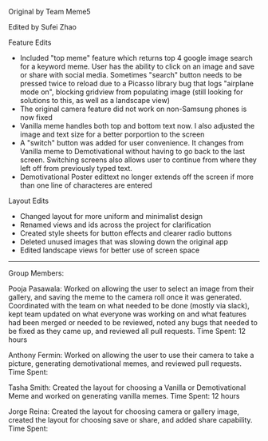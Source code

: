 Original by Team Meme5

Edited by Sufei Zhao

Feature Edits
* Included "top meme" feature which returns top 4 google image search for a keyword meme. User has the ability to click on an image and save or share with social media. Sometimes "search" button needs to be pressed twice to reload due to a Picasso library bug that logs "airplane mode on", blocking gridview from populating image (still looking for solutions to this, as well as a landscape view)
* The original camera feature did not work on non-Samsung phones is now fixed
* Vanilla meme handles both top and bottom text now. I also adjusted the image and text size for a better porportion to the screen
* A "switch" button was added for user convenience. It changes from Vanilla meme to Demotivational without having to go back to the last screen. Switching screens also allows user to continue from where they left off from previously typed text.
* Demotivational Poster edittext no longer extends off the screen if more than one line of characteres are entered

Layout Edits
* Changed layout for more uniform and minimalist design
* Renamed views and ids across the project for clarification
* Created style sheets for button effects and clearer radio buttons
* Deleted unused images that was slowing down the original app
* Edited landscape views for better use of screen space


---


Group Members:

Pooja Pasawala: Worked on allowing the user to select an image from their gallery, and saving the meme to the camera roll once it was generated. Coordinated with the team on what needed to be done (mostly via slack), kept team updated on what everyone was working on and what features had been merged or needed to be reviewed, noted any bugs that needed to be fixed as they came up, and reviewed all pull requests.
Time Spent: 12 hours

Anthony Fermin: Worked on allowing the user to use their camera to take a picture, generating demotivational memes, and reviewed pull requests.
Time Spent: 

Tasha Smith: Created the layout for choosing a Vanilla or Demotivational Meme and worked on generating vanilla memes.
Time Spent: 12 hours

Jorge Reina: Created the layout for choosing camera or gallery image, created the layout for choosing save or share, and added share capability.
Time Spent:
